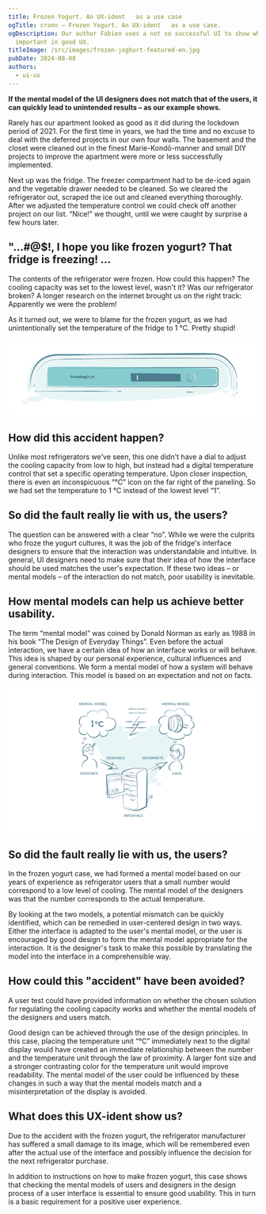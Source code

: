 ```yaml
---
title: Frozen Yogurt. An UX-ident   as a use case
ogTitle: cronn – Frozen Yogurt. An UX-ident   as a use case.
ogDescription: Our author Fabien uses a not so successful UI to show what is
  important in good UX.
titleImage: /src/images/frozen-joghurt-featured-en.jpg
pubDate: 2024-08-08
authors:
  - ui-ux
---
```

**If the mental model of the UI designers does not match that of the users, it can quickly lead to unintended results – as our example shows.**

Rarely has our apartment looked as good as it did during the lockdown period of 2021. For the first time in years, we had the time and no excuse to deal with the deferred projects in our own four walls. The basement and the closet were cleaned out in the finest Marie-Kondō-manner and small DIY projects to improve the apartment were more or less successfully implemented.

Next up was the fridge. The freezer compartment had to be de-iced again and the vegetable drawer needed to be cleaned. So we cleared the refrigerator out, scraped the ice out and cleaned everything thoroughly. After we adjusted the temperature control we could check off another project on our list. “Nice!” we thought, until we were caught by surprise a few hours later.

## "...#@$!, I hope you like frozen yogurt? That fridge is freezing! …

The contents of the refrigerator were frozen. How could this happen? The cooling capacity was set to the lowest level, wasn't it? Was our refrigerator broken? A longer research on the internet brought us on the right track: Apparently we were the problem!

As it turned out, we were to blame for the frozen yogurt, as we had unintentionally set the temperature of the fridge to 1 °C. Pretty stupid!

![Illustration of the user interface of the refrigerator, the unit for „°C“ is hard to notice.](/src/images/ux_unfall_interface_en.png "Illustration of the user interface of the refrigerator.")

## How did this accident happen?

Unlike most refrigerators we've seen, this one didn't have a dial to adjust the cooling capacity from low to high, but instead had a digital temperature control that set a specific operating temperature. Upon closer inspection, there is even an inconspicuous “°C” icon on the far right of the paneling. So we had set the temperature to 1 °C instead of the lowest level “1”.

## So did the fault really lie with us, the users?

The question can be answered with a clear “no”. While we were the culprits who froze the yogurt cultures, it was the job of the fridge's interface designers to ensure that the interaction was understandable and intuitive. In general, UI designers need to make sure that their idea of how the interface should be used matches the user's expectation. If these two ideas – or mental models – of the interaction do not match, poor usability is inevitable.

## How mental models can help us achieve better usability.

The term “mental model” was coined by Donald Norman as early as 1988 in his book “The Design of Everyday Things”. Even before the actual interaction, we have a certain idea of how an interface works or will behave. This idea is shaped by our personal experience, cultural influences and general conventions. We form a mental model of how a system will behave during interaction. This model is based on an expectation and not on facts.

![Graph showing the divergent mental models in the frozen yogurt case.](/src/images/ux_unfall_mentale_modelle_en.png "The divergent mental models in the frozen yogurt case.")

## So did the fault really lie with us, the users?

In the frozen yogurt case, we had formed a mental model based on our years of experience as refrigerator users that a small number would correspond to a low level of cooling. The mental model of the designers was that the number corresponds to the actual temperature.

By looking at the two models, a potential mismatch can be quickly identified, which can be remedied in user-centered design in two ways. Either the interface is adapted to the user's mental model, or the user is encouraged by good design to form the mental model appropriate for the interaction. It is the designer's task to make this possible by translating the model into the interface in a comprehensible way.

## How could this "accident" have been avoided?

A user test could have provided information on whether the chosen solution for regulating the cooling capacity works and whether the mental models of the designers and users match.

Good design can be achieved through the use of the design principles. In this case, placing the temperature unit “°C” immediately next to the digital display would have created an immediate relationship between the number and the temperature unit through the law of proximity. A larger font size and a stronger contrasting color for the temperature unit would improve readability. The mental model of the user could be influenced by these changes in such a way that the mental models match and a misinterpretation of the display is avoided.

## What does this UX-ident  show us?

Due to the accident with the frozen yogurt, the refrigerator manufacturer has suffered a small damage to its image, which will be remembered even after the actual use of the interface and possibly influence the decision for the next refrigerator purchase.

In addition to instructions on how to make frozen yogurt, this case shows that checking the mental models of users and designers in the design process of a user interface is essential to ensure good usability. This in turn is a basic requirement for a positive user experience.
